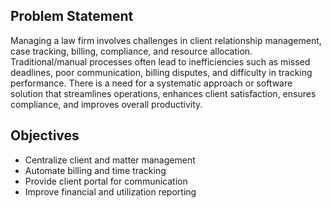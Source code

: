 ## Problem Statement
Managing a law firm involves challenges in client relationship management, case tracking, billing, compliance, and resource allocation. Traditional/manual processes often lead to inefficiencies such as missed deadlines, poor communication, billing disputes, and difficulty in tracking performance. There is a need for a systematic approach or software solution that streamlines operations, enhances client satisfaction, ensures compliance, and improves overall productivity.

## Objectives
- Centralize client and matter management
- Automate billing and time tracking
- Provide client portal for communication
- Improve financial and utilization reporting